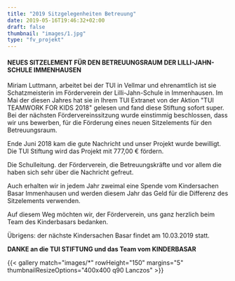 ```yaml
---
title: "2019 Sitzgelegenheiten Betreuung"
date: 2019-05-16T19:46:32+02:00
draft: false
thumbnail: "images/1.jpg"
type: "fv_projekt"
---
```


#### NEUES SITZELEMENT FÜR DEN BETREUUNGSRAUM DER LILLI-JAHN-SCHULE IMMENHAUSEN

Miriam Luttmann, arbeitet bei der TUI in Vellmar und ehrenamtlich ist sie Schatzmeisterin im Förderverein der Lilli-Jahn-Schule in Immenhausen. Im Mai der diesen Jahres hat sie in Ihrem TUI Extranet von der Aktion "TUI TEAMWORK FOR KIDS 2018" gelesen und fand diese Stiftung sofort super. Bei der nächsten Fördervereinssitzung wurde einstimmig beschlossen, dass wir uns bewerben, für die Förderung eines neuen Sitzelements für den Betreuungsraum.

Ende Juni 2018 kam die gute Nachricht und unser Projekt wurde bewilligt. Die TUI Stiftung wird das Projekt mit 777,00 € fördern.

Die Schulleitung. der Förderverein, die Betreuungskräfte und vor allem die haben sich sehr über die Nachricht gefreut.

Auch erhalten wir in jedem Jahr zweimal eine Spende vom Kindersachen Basar Immenhausen und werden diesem Jahr das Geld für die Differenz des Sitzelements verwenden.

Auf diesem Weg möchten wir, der Förderverein, uns ganz herzlich beim Team des Kinderbasars bedanken.

Übrigens: der nächste Kindersachen Basar findet am 10.03.2019 statt.

**DANKE an die TUI STIFTUNG und das Team vom KINDERBASAR**

{{< gallery match="images/*" rowHeight="150" margins="5" thumbnailResizeOptions="400x400 q90 Lanczos" >}}
